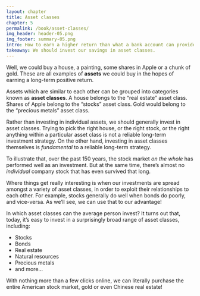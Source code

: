 ```yaml
---
layout: chapter
title: Asset classes
chapter: 5
permalink: /book/asset-classes/
img_header: header-05.png
img_footer: summary-05.png
intro: How to earn a higher return than what a bank account can provide.
takeaway: We should invest our savings in asset classes.
---
```


Well, we could buy a house, a painting, some shares in Apple or a chunk of gold. These are all examples of **assets** we could buy in the hopes of earning a long-term positive return.

Assets which are similar to each other can be grouped into categories known as **asset classes**. A house belongs to the “real estate” asset class. Shares of Apple belong to the “stocks” asset class. Gold would belong to the “precious metals” asset class.

Rather than investing in individual assets, we should generally invest in asset classes.
Trying to pick the right house, or the right stock, or the right anything within a particular asset class is not a reliable long-term investment strategy. On the other hand, investing in asset classes themselves is *fundamental* to a reliable long-term strategy.

To illustrate that, over the past 150 years, the stock market *on the whole* has performed well as an investment. But at the same time, there’s almost no *individual* company stock that has even survived that long.

Where things get really interesting is when our investments are spread amongst a variety of asset classes, in order to exploit their relationships to each other. For example, stocks generally do well when bonds do poorly, and vice-versa. As we’ll see, we can use that to our advantage!

In which asset classes can the average person invest? It turns out that, today, it’s easy to invest in a surprisingly broad range of asset classes, including:

- Stocks
- Bonds
- Real estate
- Natural resources
- Precious metals
- and more…

With nothing more than a few clicks online, we can literally purchase the entire American stock market, gold or even Chinese real estate!